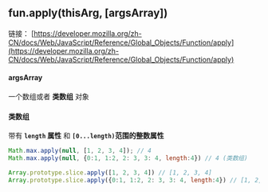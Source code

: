 ## fun.apply(thisArg, [argsArray]) 

链接： [https://developer.mozilla.org/zh-CN/docs/Web/JavaScript/Reference/Global_Objects/Function/apply](https://developer.mozilla.org/zh-CN/docs/Web/JavaScript/Reference/Global_Objects/Function/apply)

#### argsArray

一个数组或者 **类数组** 对象



#### 类数组

带有 **`length` 属性** 和 **`[0...length)`范围的整数属性**



```javascript
Math.max.apply(null, [1, 2, 3, 4]); // 4
Math.max.apply(null, {0:1, 1:2, 2: 3, 3: 4, length:4}) // 4 (类数组)

Array.prototype.slice.apply([1, 2, 3, 4]) // [1, 2, 3, 4]
Array.prototype.slice.apply({0:1, 1:2, 2: 3, 3: 4, length:4}) // [1, 2, 3, 4]
```

